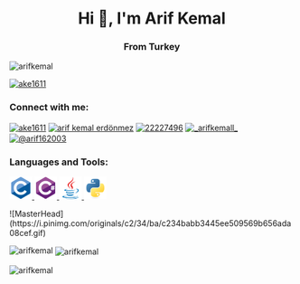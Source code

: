 <h1 align="center">Hi 👋, I'm Arif Kemal</h1>
<h3 align="center">From Turkey</h3>




<p align="left"> <img src="https://komarev.com/ghpvc/?username=arifkemal&label=Profile%20views&color=0e75b6&style=flat" alt="arifkemal" /> </p>

<p align="left"> <a href="https://twitter.com/ake1611" target="blank"><img src="https://img.shields.io/twitter/follow/ake1611?logo=twitter&style=for-the-badge" alt="ake1611" /></a> </p>

<h3 align="left">Connect with me:</h3>
<p align="left">
<a href="https://twitter.com/ake1611" target="blank"><img align="center" src="https://raw.githubusercontent.com/rahuldkjain/github-profile-readme-generator/master/src/images/icons/Social/twitter.svg" alt="ake1611" height="30" width="40" /></a>    
<a href="https://linkedin.com/in/arif kemal erdönmez" target="blank"><img align="center" src="https://raw.githubusercontent.com/rahuldkjain/github-profile-readme-generator/master/src/images/icons/Social/linked-in-alt.svg" alt="arif kemal erdönmez" height="30" width="40" /></a>
<a href="https://stackoverflow.com/users/22227496" target="blank"><img align="center" src="https://raw.githubusercontent.com/rahuldkjain/github-profile-readme-generator/master/src/images/icons/Social/stack-overflow.svg" alt="22227496" height="30" width="40" /></a>
<a href="https://instagram.com/_arifkemall_" target="blank"><img align="center" src="https://raw.githubusercontent.com/rahuldkjain/github-profile-readme-generator/master/src/images/icons/Social/instagram.svg" alt="_arifkemall_" height="30" width="40" /></a>
<a href="https://www.hackerrank.com/@arif162003" target="blank"><img align="center" src="https://raw.githubusercontent.com/rahuldkjain/github-profile-readme-generator/master/src/images/icons/Social/hackerrank.svg" alt="@arif162003" height="30" width="40" /></a>
</p>

<h3 align="left">Languages and Tools:</h3>
<p align="left"> <a href="https://www.cprogramming.com/" target="_blank" rel="noreferrer"> <img src="https://raw.githubusercontent.com/devicons/devicon/master/icons/c/c-original.svg" alt="c" width="40" height="40"/> </a> <a href="https://www.w3schools.com/cs/" target="_blank" rel="noreferrer"> <img src="https://raw.githubusercontent.com/devicons/devicon/master/icons/csharp/csharp-original.svg" alt="csharp" width="40" height="40"/> </a> <a href="https://www.java.com" target="_blank" rel="noreferrer"> <img src="https://raw.githubusercontent.com/devicons/devicon/master/icons/java/java-original.svg" alt="java" width="40" height="40"/> </a> <a href="https://www.python.org" target="_blank" rel="noreferrer"> <img src="https://raw.githubusercontent.com/devicons/devicon/master/icons/python/python-original.svg" alt="python" width="40" height="40"/> </a> </p>
![MasterHead](https://i.pinimg.com/originals/c2/34/ba/c234babb3445ee509569b656ada08cef.gif)
<p><img align="left" src="https://github-readme-stats.vercel.app/api/top-langs?username=arifkemal&show_icons=true&locale=en&layout=compact" alt="arifkemal" /></p>

<p>&nbsp;<img align="center" src="https://github-readme-stats.vercel.app/api?username=arifkemal&show_icons=true&locale=en" alt="arifkemal" /></p>

<p><img align="center" src="https://github-readme-streak-stats.herokuapp.com/?user=arifkemal&" alt="arifkemal" /></p>


